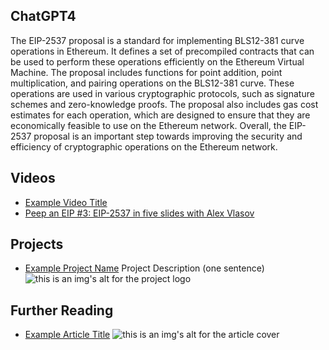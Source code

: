 ## ChatGPT4

The EIP-2537 proposal is a standard for implementing BLS12-381 curve operations in Ethereum. It defines a set of precompiled contracts that can be used to perform these operations efficiently on the Ethereum Virtual Machine. The proposal includes functions for point addition, point multiplication, and pairing operations on the BLS12-381 curve. These operations are used in various cryptographic protocols, such as signature schemes and zero-knowledge proofs. The proposal also includes gas cost estimates for each operation, which are designed to ensure that they are economically feasible to use on the Ethereum network. Overall, the EIP-2537 proposal is an important step towards improving the security and efficiency of cryptographic operations on the Ethereum network.

## Videos

- [Example Video Title](https://www.youtube.com/watch?v=TDGq4aeevgY)
- [Peep an EIP #3: EIP-2537 in five slides with Alex Vlasov](https://www.youtube.com/watch?v=al4YpfDVmS4&list=PL4cwHXAawZxqu0PKKyMzG_3BJV_xZTi1F&index=110)

## Projects

- [Example Project Name](https://xxxx.xxx/xxxxx) Project Description (one sentence) ![this is an img's alt for the project logo](https://xxxx.xxx/project-logo.xxx)

## Further Reading

- [Example Article Title](https://xxxx.xxx/xxxxx) ![this is an img's alt for the article cover](https://xxxx.xxx/article-cover.xxx)
